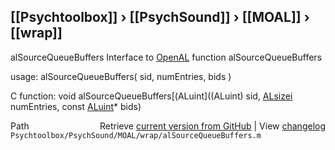 ## [[Psychtoolbox]] &#8250; [[PsychSound]] &#8250; [[MOAL]] &#8250; [[wrap]]

alSourceQueueBuffers  Interface to [OpenAL](OpenAL) function alSourceQueueBuffers  
  
usage:  alSourceQueueBuffers( sid, numEntries, bids )  
  
C function:  void alSourceQueueBuffers[(ALuint]((ALuint) sid, [ALsizei](ALsizei) numEntries, const [ALuint](ALuint)\* bids)  




<div class="code_header" style="text-align:right;">
  <span style="float:left;">Path&nbsp;&nbsp;</span> <span class="counter">Retrieve <a href=
  "https://raw.github.com/Psychtoolbox-3/Psychtoolbox-3/beta/Psychtoolbox/PsychSound/MOAL/wrap/alSourceQueueBuffers.m">current version from GitHub</a> | View <a href=
  "https://github.com/Psychtoolbox-3/Psychtoolbox-3/commits/beta/Psychtoolbox/PsychSound/MOAL/wrap/alSourceQueueBuffers.m">changelog</a></span>
</div>
<div class="code">
  <code>Psychtoolbox/PsychSound/MOAL/wrap/alSourceQueueBuffers.m</code>
</div>

